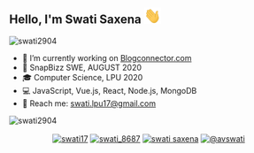 ## Hello, I'm Swati Saxena <img src="https://github.com/swati2904/swati2904/blob/master/assests/Hi.gif" width="30px">

<p align="left"> <img src="https://visitor-badge.glitch.me/badge?page_id=swati2904.swati2904" alt="swati2904" /> </p>


* 🔭 I’m currently working on [Blogconnector.com](http://blogconnector.herokuapp.com/)
* :briefcase: SnapBizz SWE, AUGUST 2020
* :mortar_board: Computer Science, LPU 2020                                                                                
* :computer: JavaScript, Vue.js, React, Node.js, MongoDB
* :email: Reach me: <a href="swati.lpu17@gmail.com">swati.lpu17@gmail.com</a>

<img  src="https://github-readme-stats.vercel.app/api?username=swati2904&show_icons=true" alt="swati2904" />

<p align="center">
<a href="https://www.linkedin.com/in/swati17/" target="blank"><img align="center" src="https://cdn.jsdelivr.net/npm/simple-icons@3.0.1/icons/linkedin.svg" alt="swati17" height="30" width="30" /></a>
<a href="https://www.instagram.com/swati_8687/" target="blank"><img align="center" src="https://cdn.jsdelivr.net/npm/simple-icons@3.0.1/icons/instagram.svg" alt="swati_8687" height="30" width="30" /></a>
 <a href="https://www.facebook.com/swati.saxena.351104/" target="blank"><img align="center" src="https://cdn.jsdelivr.net/npm/simple-icons@3.0.1/icons/facebook.svg" alt="swati saxena" height="30" width="30" /></a>
<a href="https://twitter.com/avswati" target="blank"><img align="center" src="https://cdn.jsdelivr.net/npm/simple-icons@3.0.1/icons/twitter.svg" alt="@avswati" height="30" width="30" /></a>
  
</p>
<!--
<div>
